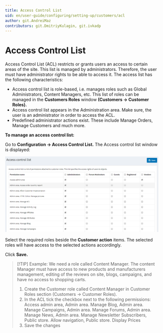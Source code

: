 ```yaml
---
title: Access Control List
uid: en/user-guide/configuring/setting-up/customers/acl
author: git.AndreiMaz
contributors: git.DmitriyKulagin, git.ivkadp
---
```


# Access Control List

Access Control List (ACL) restricts or grants users an access to certain areas of the site. This list is managed by administrators. Therefore, the user must have administrator rights to be able to access it. The access list has the following characteristics:

* Access control list is role-based, i.e. manages roles such as Global Administrators, Content Managers, etc. This list of roles can be managed in the **Customers Roles** window **(Customers → Customer Roles).**
* Access control list appears in the Administration area. Make sure, the user is an administrator in order to access the ACL.
* Predefined administrator actions exist. These include Manage Orders, Manage Customers and much more.

**To manage an access control list:**

Go to **Configuration → Access Control List.** The Access control list window is displayed:

![accesscontrollist](_static/acl/acl.png)

Select the required roles beside the **Customer action** items. The selected roles will have access to the selected actions accordingly.

Click **Save.**

> [!TIP] Example: We need a role called Content Manager. The content Manager must have access to new products and manufacturers management, editing of the reviews on site, blogs, campaigns, and have no access to shopping carts.
> 
> 1. Create the Customer role called Content Manager in Customer Roles section (Customers → Customer Roles).
> 2. In the ACL tick the checkbox next to the following permissions: Access admin area, Admin area. Manage Blog, Admin area. Manage Campaigns, Admin area. Manage Forums, Admin area. Manage News, Admin area. Manage Newsletter Subscribers, Public store. Allow navigation, Public store. Display Prices
> 3. Save the changes

